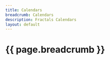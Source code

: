 ```yaml
---
title: Calendars
breadcrumb: Calendars
description: Fractals Calendars
layout: default
---
```

# {{ page.breadcrumb }}
